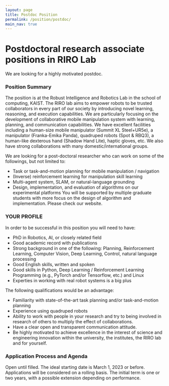 ```yaml
---
layout: page
title: Postdoc Position
permalink: /position/postdoc/
main_nav: true
---
```


Postdoctoral research associate positions in RIRO Lab
======

We are looking for a highly motivated postdoc.

### Position Summary
The position is at the Robust Intelligence and Robotics Lab in the school of computing, KAIST. The RIRO lab aims to empower robots to be trusted collaborators in every part of our society by introducing novel learning, reasoning, and execution capabilities. We are particularly focusing on the development of collaborative mobile manipulation system with learning, planning, and communication capabilities. We have excellent facilities including a human-size mobile manipulator (Summit XL Steel+UR5e), a manipulator (Franka-Emika Panda), quadruped robots (Spot & RBQ3), a human-like dexterous hand (Shadow Hand Lite), haptic gloves, etc. We also have strong collaborations with many domestic/international groups. 


We are looking for a post-doctoral researcher who can work on some of the followings, but not limited to:
- Task or task-and-motion planning for mobile manipulation / navigation
- (Inverse) reinforcement learning for manipulation skill learning
- Multi-agent system, SLAM, or natural-language grounding
- Design, implementation, and evaluation of algorithms on our experimental platforms
You will be supported by multiple graduate students with more focus on the design of algorithm and implementation. Please check our website.

### YOUR PROFILE
In order to be successful in this position you will need to have:
- PhD in Robotics, AI, or closely related field
- Good academic record with publications
- Strong background in one of the following: Planning, Reinforcement Learning, Computer Vision, Deep Learning, Control, natural language processing
- Good English skills, written and spoken
- Good skills in Python, Deep Learning / Reinforcement Learning Programming (e.g., PyTorch and/or Tensorflow, etc.) and Linux
- Experties in working with real robot systems is a big plus 

The following qualifications would be an advantage:
- Familiarity with state-of-the-art task planning and/or task-and-motion planning
- Experience using quadruped robots
- Ability to work with people in your research and try to being involved in research of others to multiply the effect of collaborations.
- Have a clear open and transparent communication attitude.
- Be highly motivated to achieve excellence in the interest of science and engineering innovation within the university, the institutes, the RIRO lab and for yourself. 

### Application Process and Agenda
Open until filled. The ideal starting date is March 1, 2023 or before. Applications will be considered on a rolling basis. The initial term is one or two years, with a possible extension depending on performance. 

